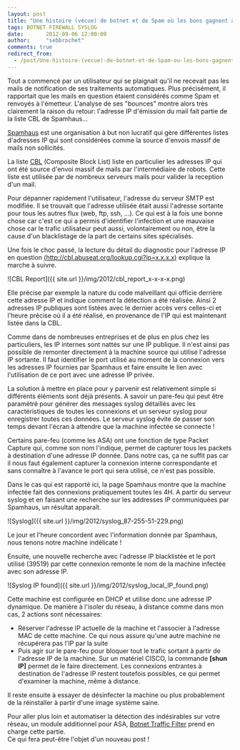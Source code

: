 ```yaml
---
layout: post
title: "Une histoire (vécue) de botnet et de Spam où les bons gagnent à la fin"
tags: BOTNET FIREWALL SYSLOG
date:       2012-09-06 12:00:00
author:     "sebbrochet"
comments: true
redirect_from:
  - /post/Une-histoire-(vecue)-de-botnet-et-de-Spam-ou-les-bons-gagnent-a-la-fin
---
```


Tout a commencé par un utilisateur qui se plaignait qu'il ne recevait pas les mails de notification de ses traitements automatiques. Plus précisément, il rapportait que les mails en question étaient considérés comme Spam et renvoyés à l'émetteur. L'analyse de ses "bounces" montre alors très clairement la raison du retour: l'adresse IP d'émission du mail fait partie de la liste CBL de Spamhaus...  

[Spamhaus](http://www.spamhaus.org/) est une organisation à but non lucratif qui gère différentes listes d'adresses IP qui sont considérées comme la source d'envois massif de mails non sollicités.  

La liste [CBL](http://cbl.abuseat.org/) (Composite Block List) liste en particulier les adresses IP qui ont été source d'envoi massif de mails par l'intermédiaire de robots. Cette liste est utilisée par de nombreux serveurs mails pour valider la reception d'un mail.  

Pour dépanner rapidement l'utilisateur, l'adresse du serveur SMTP est modifiée. Il se trouvait que l'adresse utilisée était aussi l'adresse sortante pour tous les autres flux (web, ftp, ssh, ...). Ce qui est à la fois une bonne chose car c'est ce qui a permis d'identifier l'infection et une mauvaise chose car le trafic utilisateur peut aussi, volontairement ou non, être la cause d'un blacklistage de la part de certains sites spécialisés.  

Une fois le choc passé, la lecture du détail du diagnostic pour l'adresse IP en question [(http://cbl.abuseat.org/lookup.cgi?ip=x.x.x.x)](http://cbl.abuseat.org/lookup.cgi?ip=x.x.x.x) explique la marche à suivre.  

![CBL Report]({{ site.url }}/img/2012/cbl_report_x-x-x-x.png)

Elle précise par exemple la nature du code malveillant qui officie derrière cette adresse IP et indique comment la détection a été réalisée. Ainsi 2 adresses IP publiques sont listées avec le dernier accès vers celles-ci et l'heure précise où il a été réalisé, en provenance de l'IP qui est maintenant listée dans la CBL.  

Comme dans de nombreuses entreprises et de plus en plus chez les particuliers, les IP internes sont nattés sur une IP publique. Il n'est ainsi pas possible de remonter directement à la machine source qui utilise l'adresse IP sortante. Il faut identifier le port utilisé au moment de la connexion vers les adresses IP fournies par Spamhaus et faire ensuite le lien avec l'utilisation de ce port avec une adresse IP privée.  

La solution à mettre en place pour y parvenir est relativement simple si différents éléments sont déjà présents. A savoir un pare-feu qui peut être paramétré pour générer des messages syslog détaillés avec les caractéristiques de toutes les connexions et un serveur syslog pour enregistrer toutes ces données. Le serveur syslog évite de passer son temps devant l'écran à attendre que la machine infectée se connecte !  

Certains pare-feu (comme les ASA) ont une fonction de type Packet Capture qui, comme son nom l'indique, permet de capturer tous les packets à destination d'une adresse IP donnée. Dans notre cas, ça ne suffit pas car il nous faut également capturer la connexion interne correspondante et sans connaître à l'avance le port qui sera utilisé, ce n'est pas possible.  

Dans le cas qui est rapporté ici, la page Spamhaus montre que la machine infectée fait des connexions pratiquement toutes les 4H. A partir du serveur syslog et en faisant une recherche sur les addresses IP communiquées par Spamhaus, un résultat apparaît.  

![Syslog]({{ site.url }}/img/2012/syslog_87-255-51-229.png)

Le jour et l'heure concordent avec l'information donnée par Spamhaus, nous tenons notre machine indélicate !  

Ensuite, une nouvelle recherche avec l'adresse IP blacklistée et le port utilisé (39519) par cette connexion remonte le nom de la machine infectée avec son adresse IP.  

![Syslog IP found]({{ site.url }}/img/2012/syslog_local_IP_found.png)

Cette machine est configurée en DHCP et utilise donc une adresse IP dynamique. De manière à l'isoler du réseau, à distance comme dans mon cas, 2 actions sont nécessaires:  

* Réserver l'adresse IP actuelle de la machine et l'associer à l'adresse MAC de cette machine. Ce qui nous assure qu'une autre machine ne récupérera pas l'IP par la suite
* Puis agir sur le pare-feu pour bloquer tout le trafic sortant à partir de l'adresse IP de la machine. Sur un matériel CISCO, la commande **[shun IP]** permet de le faire directement. Les connexions entrantes à destination de l'adresse IP restent toutefois possibles, ce qui permet d'examiner la machine, même à distance.

Il reste ensuite à essayer de désinfecter la machine ou plus probablement de la réinstaller à partir d'une image système saine.  

Pour aller plus loin et automatiser la détection des indésirables sur votre réseau, un module additionnel pour ASA, [Botnet Traffic Filter](http://www.cisco.com/en/US/prod/vpndevc/ps6032/ps6094/ps6120/botnet_index.html) prend en charge cette partie.  
Ce qui fera peut-être l'objet d'un nouveau post !  